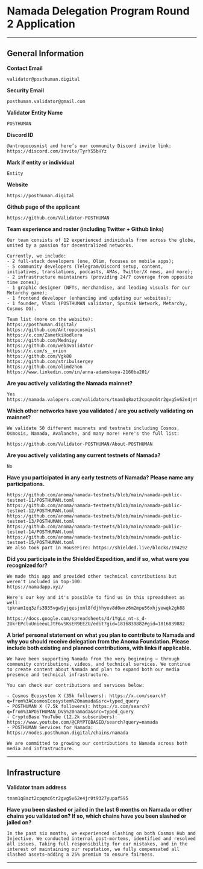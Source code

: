 # Namada Delegation Program Round 2 Application

---

## General Information

**Contact Email**  
```
validator@posthuman.digital
```

**Security Email**  
```
posthuman.validator@gmail.com
```

**Validator Entity Name**  
```
POSTHUMAN
```

**Discord ID**  
```
@antropocosmist and here’s our community Discord invite link: https://discord.com/invite/TyrYS5bHYz
```

**Mark if entity or individual**  
```
Entity
```

**Website**  
```
https://posthuman.digital
```

**Github page of the applicant**  
```
https://github.com/Validator-POSTHUMAN
```

**Team experience and roster (including Twitter + Github links)**  
```
Our team consists of 12 experienced individuals from across the globe, united by a passion for decentralized networks.

Currently, we include:
- 2 full-stack developers (one, Olim, focuses on mobile apps);
- 5 community developers (Telegram/Discord setup, content, initiatives, translations, podcasts, AMAs, Twitter/X news, and more);
- 2 infrastructure maintainers (providing 24/7 coverage from opposite time zones);
- 1 graphic designer (NFTs, merchandise, and leading visuals for our Metarchy game);
- 1 frontend developer (enhancing and updating our websites);
- 1 founder, Vladi (POSTHUMAN validator, Sputnik Network, Metarchy, Cosmos OG).

Team list (more on the website):
https://posthuman.digital/ 
https://github.com/Antropocosmist 
https://x.com/ZametkiHodlera 
https://github.com/Medniyy  
https://github.com/web3validator 
https://x.com/s__orion 
https://github.com/Vgk88 
https://github.com/stribulsergey 
https://github.com/olimdzhon 
https://www.linkedin.com/in/anna-adamskaya-2160ba201/
```

**Are you actively validating the Namada mainnet?**  
```
Yes
https://namada.valopers.com/validators/tnam1q8azt2cpqmc6tr2gvg5v62e4jr0t9327yupaf595
```

**Which other networks have you validated / are you actively validating on mainnet?**  
```
We validate 50 different mainnets and testnets including Cosmos, Osmosis, Namada, Avalanche, and many more! Here's the full list:

https://github.com/Validator-POSTHUMAN/About-POSTHUMAN
```

**Are you actively validating any current testnets of Namada?**  
```
No
```

**Have you participated in any early testnets of Namada? Please name any participations.**  
```
https://github.com/anoma/namada-testnets/blob/main/namada-public-testnet-11/POSTHUMAN.toml
https://github.com/anoma/namada-testnets/blob/main/namada-public-testnet-12/POSTHUMAN.toml
https://github.com/anoma/namada-testnets/blob/main/namada-public-testnet-13/POSTHUMAN.toml
https://github.com/anoma/namada-testnets/blob/main/namada-public-testnet-14/POSTHUMAN.toml
https://github.com/anoma/namada-testnets/blob/main/namada-public-testnet-15/POSTHUMAN.toml
We also took part in HouseFire: https://shielded.live/blocks/194292
```

**Did you participate in the Shielded Expedition, and if so, what were you recognized for?**  
```
We made this app and provided other technical contributions but weren't included in top-100:
https://namadapp.xyz/

Here's our key and it's possible to find us in this spreadsheet as well:
tpknam1qq3zfs3935vgw9yjqesjxml8fdjhhyev8d0wxz6m2mpu56xhjyewqk2gh88

https://docs.google.com/spreadsheets/d/1YgLo_nt-s_d-2UkrEPcluUnieeuLJtF6vSKsER9EEZU/edit?gid=1816839882#gid=1816839882
```

**A brief personal statement on what you plan to contribute to Namada and why you should receive delegation from the Anoma Foundation. Please include both existing and planned contributions, with links if applicable.**  
```
We have been supporting Namada from the very beginning — through community contributions, videos, and technical services. We continue to create content about Namada and plan to expand both our media presence and technical infrastructure.

You can check our contributions and services below:

- Cosmos Ecosystem X (35k followers): https://x.com/search?q=from%3ACosmosEcosystem%20namada&src=typed_query
- POSTHUMAN X (7.5k followers): https://x.com/search?q=from%3APOSTHUMAN_DVS%20namada&src=typed_query
- CryptoBase YouTube (12.2k subscribers): https://www.youtube.com/@CRYPTOBASED/search?query=namada
- POSTHUMAN Services for Namada: https://nodes.posthuman.digital/chains/namada

We are committed to growing our contributions to Namada across both media and infrastructure.
```

---

## Infrastructure

**Validator tnam address**  
```
tnam1q8azt2cpqmc6tr2gvg5v62e4jr0t9327yupaf595
```

**Have you been slashed or jailed in the last 6 months on Namada or other chains you validated on? If so, which chains have you been slashed or jailed on?**  
```
In the past six months, we experienced slashing on both Cosmos Hub and Injective. We conducted internal post-mortems, identified and resolved all issues. Taking full responsibility for our mistakes, and in the interest of maintaining our reputation, we fully compensated all slashed assets—adding a 25% premium to ensure fairness.
```

---
